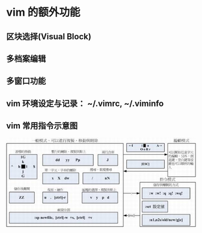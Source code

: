 # vim 的额外功能
## 区块选择(Visual Block)
## 多档案编辑
## 多窗口功能
##  vim 环境设定与记录： ~/.vimrc, ~/.viminfo
##  vim 常用指令示意图
![](./img/vim-commands.jpg)